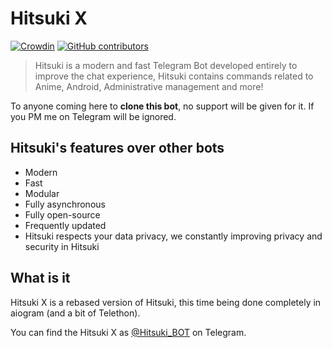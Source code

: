 # Hitsuki X

[![Crowdin](https://badges.crowdin.net/hitsukix/localized.svg)](https://crowdin.com/project/hitsukix)
[![GitHub contributors](https://img.shields.io/github/contributors/HitsukiNetwork/HitsukiX.svg)](https://GitHub.com/HitsukiNetwork/HitsukiX/graphs/contributors/)

> Hitsuki is a modern and fast Telegram Bot developed entirely to improve the chat experience,
> Hitsuki contains commands related to Anime, Android, Administrative management and more!

To anyone coming here to **clone this bot**, no support will be given for it. If you PM me on Telegram will be ignored.

## Hitsuki's features over other bots

* Modern
* Fast
* Modular
* Fully asynchronous
* Fully open-source
* Frequently updated
* Hitsuki respects your data privacy, we constantly improving privacy and security in Hitsuki

## What is it

Hitsuki X is a rebased version of Hitsuki, this time being done completely in aiogram (and a bit of Telethon).

You can find the Hitsuki X as [@Hitsuki_BOT](https://t.me/Hitsuki_BOT) on Telegram.
